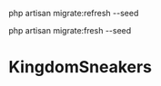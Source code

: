 php artisan migrate:refresh --seed

<!-- delete database + seeder run -->

php artisan migrate:fresh --seed
# KingdomSneakers
